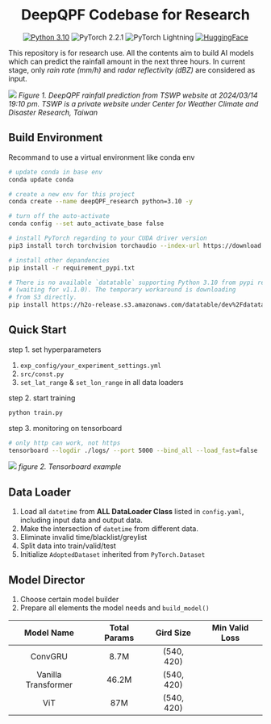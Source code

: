 <div align="center">

# DeepQPF Codebase for Research


[![Python 3.10](https://img.shields.io/badge/Python-3.10-3776AB)](https://www.python.org/downloads/release/python-310/)
![PyTorch 2.2.1](https://img.shields.io/badge/Python-2.2.1-purple?logo=PyTorch&link=https%3A%2F%2Fpypi.org%2Fproject%2Ftorch%2F)
![PyTorch Lightning](https://img.shields.io/badge/PyTorch--lightning-2.0.3-blue?link=https%3A%2F%2Flightning.ai%2Fdocs%2Fpytorch%2F2.0.3%2Flevels%2Fcore_skills.html)
[![HuggingFace](https://img.shields.io/badge/%F0%9F%A4%97%20Hugging--face-0.21.4-yellow)](https://pypi.org/project/huggingface-hub/)
</div>

This repository is for research use. All the contents aim to build AI models which can predict the rainfall amount in the next three hours. In current stage, only *rain rate (mm/h)* and *radar reflectivity (dBZ)* are considered as input. 

![](./visualization/tswp_example.png)
*Figure 1. DeepQPF rainfall prediction from TSWP website at 2024/03/14 19:10 pm. TSWP is a private website under Center for Weather Climate and Disaster Research, Taiwan*

## Build Environment
Recommand to use a virtual environment like conda env
```bash
# update conda in base env
conda update conda

# create a new env for this project
conda create --name deepQPF_research python=3.10 -y

# turn off the auto-activate
conda config --set auto_activate_base false

# install PyTorch regarding to your CUDA driver version
pip3 install torch torchvision torchaudio --index-url https://download.pytorch.org/whl/cu118

# install other depandencies
pip install -r requirement_pypi.txt

# There is no available `datatable` supporting Python 3.10 from pypi repo
# (waiting for v1.1.0). The temporary workaround is downloading 
# from S3 directly.
pip install https://h2o-release.s3.amazonaws.com/datatable/dev%2Fdatatable-1.1.0a2132%2Fdatatable-1.1.0a2132-cp310-cp310-manylinux_2_12_x86_64.whl#sha256=db998c9bdba371e4bd6861282c60744c8ac0ba2c1ca1f2aa1fe1857d48f1d413
```

## Quick Start
step 1. set hyperparameters
1. `exp_config/your_experiment_settings.yml`
2. `src/const.py`
3. `set_lat_range` & `set_lon_range` in all data loaders

step 2. start training
```bash
python train.py
```

step 3. monitoring on tensorboard
```bash
# only http can work, not https
tensorboard --logdir ./logs/ --port 5000 --bind_all --load_fast=false
```

![](./visualization/tb_example.png)
*figure 2. Tensorboard example*

## Data Loader
1. Load all `datetime` from **ALL DataLoader Class** listed in `config.yaml`, including input data and output data.
2. Make the intersection of `datetime` from different data.
3. Eliminate invalid time/blacklist/greylist
4. Split data into train/valid/test
5. Initialize `AdoptedDataset` inherited from `PyTorch.Dataset`

## Model Director
1. Choose certain model builder
2. Prepare all elements the model needs and `build_model()`

|Model Name|Total Params|Gird Size|Min Valid Loss|
|:----:|:----:|:----:|:----:|
|ConvGRU|8.7M|(540, 420)||
|Vanilla Transformer|46.2M|(540, 420)||
|ViT|87M|(540, 420)||
